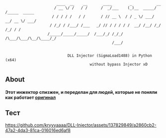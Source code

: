 ```
                       
                       ____  __    __       ____        _           __            
                      / __ \/ /   / /      /  _/___    (_)__  _____/ /_____  _____
                     / / / / /   / /       / // __ \  / / _ \/ ___/ __/ __ \/ ___/
                    / /_/ / /___/ /___   _/ // / / / / /  __/ /__/ /_/ /_/ / /  
                   /_____/_____/_____/  /___/_/ /_/_/ /\___/\___/\__/\____/_/  
                                                /___/                        


                            DLL Injector (SigmaLoad1488) in Python (x64) 
                                      without bypass Injector xD
```

## About
#### Этот инжектор спизжен, и переделан для людей, которые не поняли как работает <a href="https://github.com/adamhlt/DLL-Injector">оригинал</a>

## Тест
https://github.com/kryyyaaaa/DLL-Injector/assets/137829849/a2860cb2-47a2-4da3-81ca-016016ed6af8

